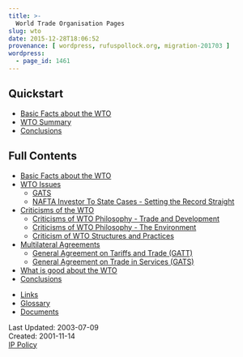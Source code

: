 ```yaml
---
title: >-
  World Trade Organisation Pages
slug: wto
date: 2015-12-28T18:06:52
provenance: [ wordpress, rufuspollock.org, migration-201703 ]
wordpress:
  - page_id: 1461
---
```


## Quickstart

- [Basic Facts about the WTO](/wto/basic-facts-about-the-wto/)
- [WTO Summary](/wto/summary/)
- [Conclusions](/wto/conclusions/)

## Full Contents

- [Basic Facts about the WTO](/wto/basic-facts-about-the-wto/)
- [WTO Issues](/wto/issues/)
  - [GATS](/wto/gats-general-agreement-on-trade-in-services/)
  - [NAFTA Investor To State Cases - Setting the Record Straight](/wto/nafta-investor-to-state-cases-setting-the-record-straight/)
- [Criticisms of the WTO](/wto/criticisms-of-the-wto/)
  - [Criticisms of WTO Philosophy - Trade and Development](/wto/the-wtos-free-trade-philosophy/)
  - [Criticisms of WTO Philosophy - The Environment](/wto/philosophy-environment/)
  - [Criticism of WTO Structures and Practices](/wto/criticism-of-wto-practices-and-structures/)
- [Multilateral Agreements](/wto/multilateral-agreements/)
  - [General Agreement on Tariffs and Trade (GATT)](/wto/general-agreement-on-trade-and-tariffs-gatt/)
  - [General Agreement on Trade in Services (GATS)](/wto/gats-general-agreement-on-trade-in-services/)
- [What is good about the WTO](/wto/what-is-good-about-the-wto/)
- [Conclusions](/wto/conclusions/)

<!-- -->

- [Links](/wto/links/)
- [Glossary](/wto/glossary/)
- [Documents](/wto/documents/)


Last Updated: 2003-07-09  
Created: 2001-11-14  
[IP Policy](/copying/)
